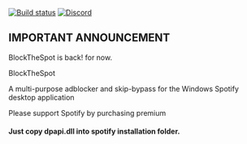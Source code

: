 [![Build status](https://ci.appveyor.com/api/projects/status/31l6ynm0a1fhr2vs/branch/master?svg=true)](https://ci.appveyor.com/project/mrpond/blockthespot/branch/master) [![Discord](https://discord.com/api/guilds/807273906872123412/widget.png)](https://discord.gg/p43cusgUPm)


## IMPORTANT ANNOUNCEMENT

BlockTheSpot is back! for now. 

BlockTheSpot

A multi-purpose adblocker and skip-bypass for the Windows Spotify desktop application

Please support Spotify by purchasing premium

#### Just copy dpapi.dll into spotify installation folder.

